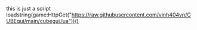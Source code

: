 this is just a script
loadstring(game:HttpGet("https://raw.githubusercontent.com/vinh404vn/CUBEgui/main/cubegui.lua"))()

